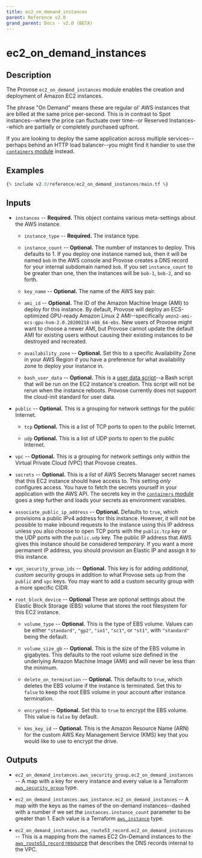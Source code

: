 ```yaml
---
title: ec2_on_demand_instances
parent: Reference v2.0
grand_parent: Docs - v2.0 (BETA)
---
```


# ec2_on_demand_instances

## Description

The Provose `ec2_on_demand_instances` module enables the creation and deployment of Amazon EC2 instances.

The phrase "On Demand" means these are regular ol' AWS instances that are billed at the same price per-second. This is in contrast to Spot instances--where the price can fluctuate over time--or Reserved Instances--which are partially or completely purchased upfront.

If you are looking to deploy the same application across multiple services--perhaps behind an HTTP load balancer--you might find it handier to use the [`containers` module](../containers/) instead.

## Examples

```terraform
{% include v2.0/reference/ec2_on_demand_instances/main.tf %}
```

## Inputs

- `instances` -- **Required.** This object contains various meta-settings about the AWS instance.

  - `instance_type` -- **Required.** The instance type.

  - `instance_count` -- **Optional.** The number of instances to deploy. This defaults to 1. If you deploy one instance named `bob`, then it will be named `bob` in the AWS console and Provose creates a DNS record for your internal subdomain named `bob`. If you set `instance_count` to be greater than one, then the instances will be `bob-1`, `bob-2`, and so forth.

  - `key_name` -- **Optional.** The name of the AWS key pair.

  - `ami_id` -- **Optional.** The ID of the Amazon Machine Image (AMI) to deploy for this instance. By default, Provose will deploy an ECS-optimized GPU-ready Amazon Linux 2 AMI--specifically `amzn2-ami-ecs-gpu-hvm-2.0.20200218-x86_64-ebs`. New users of Provose might want to choose a newer AMI, but Provose cannot update the default AMI for existing users without causing their existing instances to be destroyed and recreated.

  - `availability_zone` -- **Optional.** Set this to a specific Availability Zone in your AWS Region if you have a preference for what availability zone to deploy your instance in.

  - `bash_user_data` -- **Optional.** This is a [user data script](https://docs.aws.amazon.com/AWSEC2/latest/UserGuide/user-data.html)--a Bash script that will be run on the EC2 instance's creation. This script will not be rerun when the instance reboots. Provose currently does not support the cloud-init standard for user data.

- `public` -- **Optional.** This is a grouping for network settings for the public Internet.

  - `tcp` **Optional.** This is a list of TCP ports to open to the public Internet.

  - `udp` **Optional.** This is a list of UDP ports to open to the public Internet.

- `vpc` -- **Optional.** This is a grouping for network settings only within the Virtual Private Cloud (VPC) that Provose creates.

- `secrets` -- **Optional.** This is a _list_ of AWS Secrets Manager secret names that this EC2 instance should have access to. This setting _only_ configures access. You have to fetch the secrets yourself in your application with the AWS API. The secrets key in the [`containers` module](../containers/) goes a step further and loads your secrets as environment variables.

- `associate_public_ip_address` -- **Optional.** Defaults to `true`, which provisions a public IPv4 address for this instance. However, it will not be possible to make inbound requests to the instance using this IP address unless you also choose to open TCP ports with the `public.tcp` key or the UDP ports with the `public.udp` key. The public IP address that AWS gives this instance should be considered temporary. If you want a more permanent IP address, you should provision an Elastic IP and assign it to this instance.

- `vpc_security_group_ids` -- **Optional.** This key is for adding _additional, custom_ security groups in addition to what Provose sets up from the `public` and `vpc` keys. You may want to add a custom security group with a more specific CIDR.

- `root_block_device` -- **Optional** These are optional settings about the Elastic Block Storage (EBS) volume that stores the root filesystem for this EC2 instance.

  - `volume_type` -- **Optional.** This is the type of EBS volume. Values can be either `"standard"`, `"gp2"`, `"io1"`, `"sc1"`, or `"st1"`, with `"standard"` being the default.

  - `volume_size_gb` -- **Optional.** This is the size of the EBS volume in gigabytes. This defaults to the root volume size defined in the underlying Amazon Machine Image (AMI) and will never be less than the minimum.

  - `delete_on_termination` -- **Optional.** This defaults to `true`, which deletes the EBS volume if the instance is terminated. Set this to `false` to keep the root EBS volume in your account after instance termination.

  - `encrypted` -- **Optional.** Set this to `true` to encrypt the EBS volume. This value is `false` by default.

  - `kms_key_id` -- **Optional.** This is the Amazon Resource Name (ARN) for the custom AWS Key Management Service (KMS) key that you would like to use to encrypt the drive.

## Outputs

- `ec2_on_demand_instances.aws_security_group.ec2_on_demand_instances` -- A map with a key for every instance and every value is a Terraform [`aws_security_group`](https://www.terraform.io/docs/providers/aws/r/security_group.html) type.

- `ec2_on_demand_instances.aws_instance.ec2_on_demand_instances` -- A map with the keys as the names of the on-demand instances--dashed with a number if we set the `instances.instance_count` parameter to be greater than 1. Each value is a Terraform [`aws_instance`](https://www.terraform.io/docs/providers/aws/r/instance.html) type.

- `ec2_on_demand_instances.aws_route53_record.ec2_on_demand_instances` -- This is a mapping from the names EC2 On-Demand instances to the [`aws_route53_record` resource](https://www.terraform.io/docs/providers/aws/r/route53_record.html) that describes the DNS records internal to the VPC.

